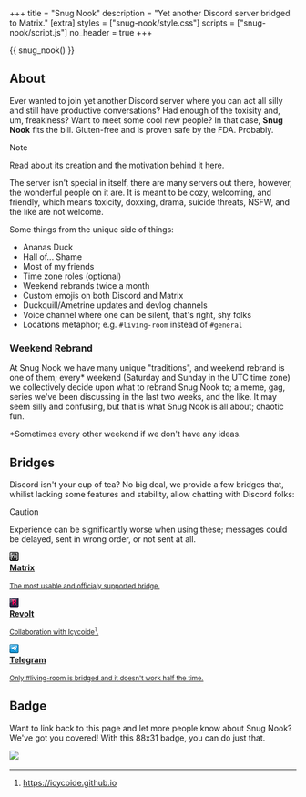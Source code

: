 +++
title = "Snug Nook"
description = "Yet another Discord server bridged to Matrix."
[extra]
styles = ["snug-nook/style.css"]
scripts = ["snug-nook/script.js"]
no_header = true
+++

{{ snug_nook() }}

## About

Ever wanted to join yet another Discord server where you can act all silly and still have productive conversations? Had enough of the toxisity and, um, freakiness? Want to meet some cool new people? In that case, <span class="rainbow"><strong>Snug Nook</strong></span> fits the bill. Gluten-free and is proven safe by the FDA. Probably.

> [!NOTE]
> Read about its creation and the motivation behind it [here](@/blog/2024-10-31-snug-nook/index.md).

The server isn't special in itself, there are many servers out there, however, the wonderful people on it are. It is meant to be cozy, welcoming, and friendly, which means toxicity, doxxing, drama, suicide threats, <span class="spoiler">NSFW</span>, and the like are not welcome.

Some things from the unique side of things:

- Ananas Duck
- Hall of... Shame
- Most of my friends
- Time zone roles (optional)
- Weekend rebrands twice a month
- Custom emojis on both Discord and Matrix
- Duckquill/Ametrine updates and devlog channels
- Voice channel where one can be silent, that's right, shy folks
- Locations metaphor; e.g. `#living-room` instead of `#general` 

### Weekend Rebrand

At Snug Nook we have many unique "traditions", and weekend rebrand is one of them; every* weekend (Saturday and Sunday in the UTC time zone) we collectively decide upon what to rebrand Snug Nook to; a meme, gag, series we've been discussing in the last two weeks, and the like. It may seem silly and confusing, but that is what Snug Nook is all about; chaotic fun.

*Sometimes every other weekend if we don't have any ideas.

## Bridges

Discord isn't your cup of tea? No big deal, we provide a few bridges that, whilist lacking some features and stability, allow chatting with Discord folks:

> [!CAUTION]
> Experience can be significantly worse when using these; messages could be delayed, sent in wrong order, or not sent at all.

<div class="icon-grid">

<a href="https://matrix.to/#/#snug-nook-space:envs.net">
<img class="transparent no-hover pixels drop-shadow icon" src="icons/matrix.gif" alt="Pixel art Discord icon." />
<div class="details">
<strong>Matrix</strong>
<p><small>The most usable and officialy supported bridge.</small></p>
</div>
</a>

<a href="https://rvlt.gg/D0gqYcCP">
<img class="transparent no-hover pixels drop-shadow icon" src="icons/revolt.gif" alt="Pixel art Revolt icon." />
<div class="details">
<strong>Revolt</strong>
<p><small>Collaboration with Icycoide<sup>1</sup>.</small></p>
</div>
</a>

<a href="https://t.me/nug_snook">
<img class="transparent no-hover pixels drop-shadow icon" src="icons/telegram.gif" alt="Pixel art Telegram icon." />
<div class="details">
<strong>Telegram</strong>
<p><small>Only #living-room is bridged and it doesn't work half the time.</small></p>
</div>
</a>

</div>

## Badge

Want to link back to this page and let more people know about Snug Nook? We've got you covered! With this 88x31 badge, you can do just that.

<a id="snug-nook-badge" href="/badges/badges/snug-nook.gif">
    <img class="pixels" src="/badges/badges/snug-nook.gif" />
</a>

***

1. <https://icycoide.github.io>
